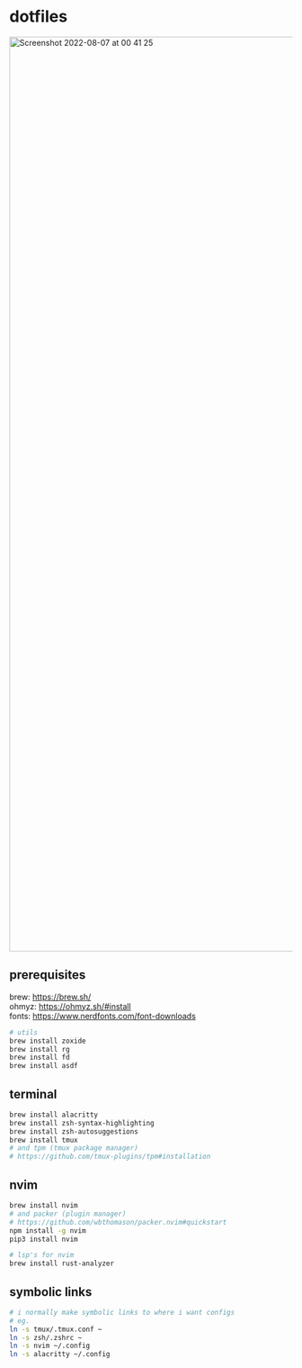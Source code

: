 # dotfiles

<img width="1624" alt="Screenshot 2022-08-07 at 00 41 25" src="https://user-images.githubusercontent.com/2248455/183268095-55a7b628-1307-4cdf-8999-89253128a0d9.png">

## prerequisites

brew: https://brew.sh/  
ohmyz: https://ohmyz.sh/#install  
fonts: https://www.nerdfonts.com/font-downloads  

```bash
# utils
brew install zoxide
brew install rg
brew install fd
brew install asdf
```

## terminal
```bash
brew install alacritty
brew install zsh-syntax-highlighting
brew install zsh-autosuggestions
brew install tmux
# and tpm (tmux package manager)
# https://github.com/tmux-plugins/tpm#installation
```

## nvim
```bash
brew install nvim
# and packer (plugin manager)
# https://github.com/wbthomason/packer.nvim#quickstart
npm install -g nvim
pip3 install nvim

# lsp's for nvim
brew install rust-analyzer
```

## symbolic links
```bash
# i normally make symbolic links to where i want configs
# eg.
ln -s tmux/.tmux.conf ~ 
ln -s zsh/.zshrc ~
ln -s nvim ~/.config
ln -s alacritty ~/.config
```
